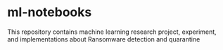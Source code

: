 # ml-notebooks
This repository contains machine learning research project, experiment, and implementations about Ransomware detection and quarantine 
